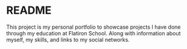 # README

This project is my personal portfolio to showcase projects I have done through my education at Flatiron School. Along with information about myself, my skills, and links to my social networks.
